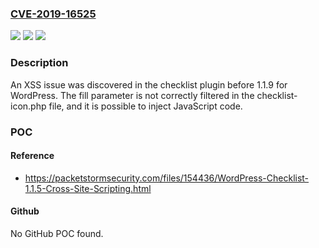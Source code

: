 ### [CVE-2019-16525](https://cve.mitre.org/cgi-bin/cvename.cgi?name=CVE-2019-16525)
![](https://img.shields.io/static/v1?label=Product&message=n%2Fa&color=blue)
![](https://img.shields.io/static/v1?label=Version&message=n%2Fa&color=blue)
![](https://img.shields.io/static/v1?label=Vulnerability&message=n%2Fa&color=brighgreen)

### Description

An XSS issue was discovered in the checklist plugin before 1.1.9 for WordPress. The fill parameter is not correctly filtered in the checklist-icon.php file, and it is possible to inject JavaScript code.

### POC

#### Reference
- https://packetstormsecurity.com/files/154436/WordPress-Checklist-1.1.5-Cross-Site-Scripting.html

#### Github
No GitHub POC found.

